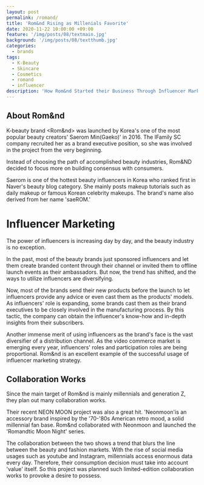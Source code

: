 ```yaml
---
layout: post
permalink: /romand/
title: 'Rom&nd Rising as Millenials Favorite'
date: 2020-11-22 10:00:00 +09:00
feature: '/img/posts/08/textmain.jpg'
background: '/img/posts/08/textthumb.jpg'
categories:
  - brands
tags:
  - K-Beauty
  - Skincare
  - Cosmetics
  - romand
  - influencer
description: 'How Rom&nd Started their Business Through Influencer Marketing'
---
```



## About Rom&nd

K-beauty brand <Rom&nd> was launched by Korea's one of the most popular beauty creators' Saerom Min(Gaeko)' in 2016. The IFamily SC company recruited her as a brand executive position, so she was involved in the project from the very beginning.

Instead of choosing the path of accomplished beauty industries, Rom&ND decided to focus more on building consensus with consumers.

Saerom is one of the hottest beauty influencers in Korea who ranked first in Naver's beauty blog category. She mainly posts makeup tutorials such as daily makeup or famous Korean celebrity makeups. The brand's name also derived from her name 'saeROM.'


# Influencer Marketing

The power of influencers is increasing day by day, and the beauty industry is no exception.

In the past, most of the beauty brands just sponsored influencers and let them create branded content through their channel or invited them to offline launch events as their ambassadors. But now, the trend has shifted, and the ways to utilize influencers are diversifying.

Now, most of the brands send their new products before the launch to let influencers provide any advice or even cast them as the products' models.
As influencers' role is expanding, some brands cast them as their brand executives to be closely involved in the manufacturing process. By this tactic, the company can obtain the influencer's know-how and in-depth insights from their subscribers.

Another immense merit of using influencers as the brand's face is the vast diversifier of a distribution channel. As the video commerce market is emerging every year, influencers' roles and participation roles are being proportional. Rom&nd is an excellent example of the successful usage of influencer marketing strategy.


## Collaboration Works

Since the main target of Rom&nd is mainly millennials and generation Z, they plan out many collaboration works.

Their recent NEON MOON project was also a great hit. 'Neonmoon'is an accessory brand inspired by the '70-'80s American retro mood, a solid millennial fan base. Rom&nd collaborated with Neonmoon and launched the 'Romandtic Moon Night' series.

The collaboration between the two shows a trend that blurs the line between the beauty and fashion markets. With the rise of social media usages such as youtube and Instagram, millennials access enormous data every day. Therefore, their consumption decision must take into account 'value' itself. So this project was planned such limited-edition collaboration works to provoke a desire to possess.
